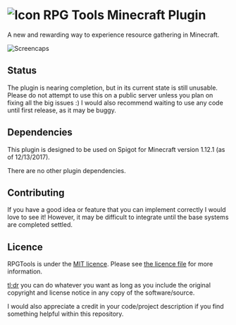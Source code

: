 # ![Icon](https://i.imgur.com/nwEeUTz.png) RPG Tools Minecraft Plugin

A new and rewarding way to experience resource gathering in Minecraft.

![Screencaps](https://i.imgur.com/4N0QizL.png)

## Status

The plugin is nearing completion, but in its current state is still unusable. Please do not attempt to use this on a public server unless you plan on fixing all the big issues :)
I would also recommend waiting to use any code until first release, as it may be buggy.

## Dependencies

This plugin is designed to be used on Spigot for Minecraft version 1.12.1 (as of 12/13/2017).

There are no other plugin dependencies.

## Contributing

If you have a good idea or feature that you can implement correctly I would love to see it! However, it may be difficult to integrate until the base systems are completed settled.

## Licence

RPGTools is under the [MIT licence](https://opensource.org/licenses/MIT). Please see [the licence file](LICENCE) for more information.

[tl;dr](https://tldrlegal.com/license/mit-license) you can do whatever you want as long as you include the original copyright and license notice in any copy of the software/source.

I would also appreciate a credit in your code/project description if you find something helpful within this repository.

